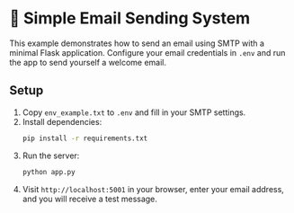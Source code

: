 # 📧 Simple Email Sending System

This example demonstrates how to send an email using SMTP with a minimal Flask application. Configure your email credentials in `.env` and run the app to send yourself a welcome email.

## Setup
1. Copy `env_example.txt` to `.env` and fill in your SMTP settings.
2. Install dependencies:
   ```bash
   pip install -r requirements.txt
   ```
3. Run the server:
   ```bash
   python app.py
   ```
4. Visit `http://localhost:5001` in your browser, enter your email address, and you will receive a test message.
